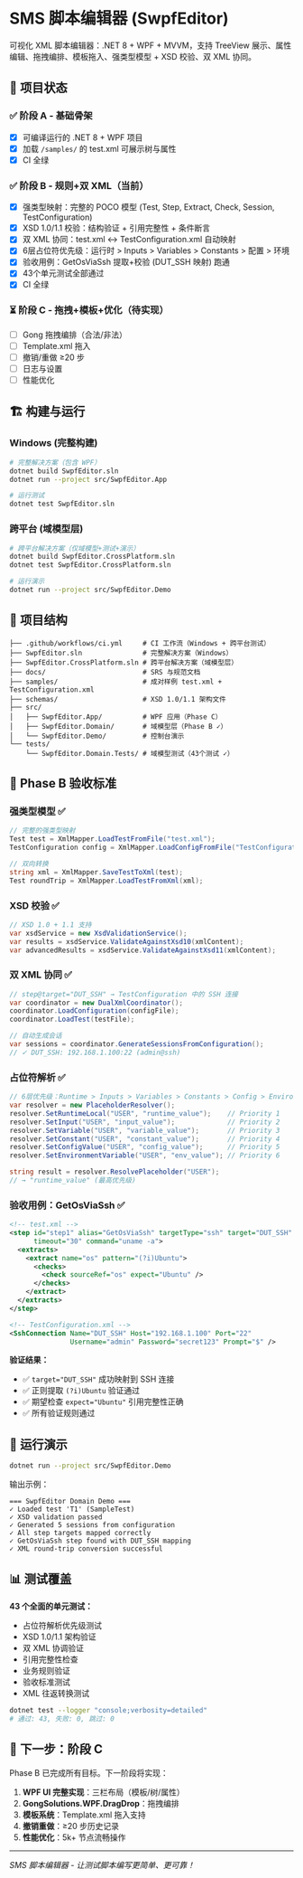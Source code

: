 # SMS 脚本编辑器 (SwpfEditor)

可视化 XML 脚本编辑器：.NET 8 + WPF + MVVM，支持 TreeView 展示、属性编辑、拖拽编排、模板拖入、强类型模型 + XSD 校验、双 XML 协同。

## 🎯 项目状态

### ✅ 阶段 A - 基础骨架
- [x] 可编译运行的 .NET 8 + WPF 项目
- [x] 加载 `/samples/` 的 test.xml 可展示树与属性
- [x] CI 全绿

### ✅ 阶段 B - 规则+双 XML（当前）
- [x] 强类型映射：完整的 POCO 模型 (Test, Step, Extract, Check, Session, TestConfiguration)
- [x] XSD 1.0/1.1 校验：结构验证 + 引用完整性 + 条件断言
- [x] 双 XML 协同：test.xml ↔ TestConfiguration.xml 自动映射
- [x] 6层占位符优先级：运行时 > Inputs > Variables > Constants > 配置 > 环境
- [x] 验收用例：GetOsViaSsh 提取+校验 (DUT_SSH 映射) 跑通
- [x] 43个单元测试全部通过
- [x] CI 全绿

### ⏳ 阶段 C - 拖拽+模板+优化（待实现）
- [ ] Gong 拖拽编排（合法/非法）
- [ ] Template.xml 拖入
- [ ] 撤销/重做 ≥20 步
- [ ] 日志与设置
- [ ] 性能优化

## 🏗️ 构建与运行

### Windows (完整构建)
```bash
# 完整解决方案（包含 WPF）
dotnet build SwpfEditor.sln
dotnet run --project src/SwpfEditor.App

# 运行测试
dotnet test SwpfEditor.sln
```

### 跨平台 (域模型层)
```bash
# 跨平台解决方案（仅域模型+测试+演示）
dotnet build SwpfEditor.CrossPlatform.sln
dotnet test SwpfEditor.CrossPlatform.sln

# 运行演示
dotnet run --project src/SwpfEditor.Demo
```

## 📁 项目结构

```
├── .github/workflows/ci.yml     # CI 工作流（Windows + 跨平台测试）
├── SwpfEditor.sln               # 完整解决方案（Windows）
├── SwpfEditor.CrossPlatform.sln # 跨平台解决方案（域模型层）
├── docs/                        # SRS 与规范文档
├── samples/                     # 成对样例 test.xml + TestConfiguration.xml
├── schemas/                     # XSD 1.0/1.1 架构文件
├── src/
│   ├── SwpfEditor.App/          # WPF 应用（Phase C）
│   ├── SwpfEditor.Domain/       # 域模型层（Phase B ✓）
│   └── SwpfEditor.Demo/         # 控制台演示
└── tests/
    └── SwpfEditor.Domain.Tests/ # 域模型测试（43个测试 ✓）
```

## 🧪 Phase B 验收标准

### 强类型模型 ✅
```csharp
// 完整的强类型映射
Test test = XmlMapper.LoadTestFromFile("test.xml");
TestConfiguration config = XmlMapper.LoadConfigFromFile("TestConfiguration.xml");

// 双向转换
string xml = XmlMapper.SaveTestToXml(test);
Test roundTrip = XmlMapper.LoadTestFromXml(xml);
```

### XSD 校验 ✅
```csharp
// XSD 1.0 + 1.1 支持
var xsdService = new XsdValidationService();
var results = xsdService.ValidateAgainstXsd10(xmlContent);
var advancedResults = xsdService.ValidateAgainstXsd11(xmlContent);
```

### 双 XML 协同 ✅
```csharp
// step@target="DUT_SSH" → TestConfiguration 中的 SSH 连接
var coordinator = new DualXmlCoordinator();
coordinator.LoadConfiguration(configFile);
coordinator.LoadTest(testFile);

// 自动生成会话
var sessions = coordinator.GenerateSessionsFromConfiguration();
// ✓ DUT_SSH: 192.168.1.100:22 (admin@ssh)
```

### 占位符解析 ✅
```csharp
// 6层优先级：Runtime > Inputs > Variables > Constants > Config > Environment
var resolver = new PlaceholderResolver();
resolver.SetRuntimeLocal("USER", "runtime_value");    // Priority 1
resolver.SetInput("USER", "input_value");             // Priority 2
resolver.SetVariable("USER", "variable_value");       // Priority 3
resolver.SetConstant("USER", "constant_value");       // Priority 4
resolver.SetConfigValue("USER", "config_value");      // Priority 5
resolver.SetEnvironmentVariable("USER", "env_value"); // Priority 6

string result = resolver.ResolvePlaceholder("USER");
// → "runtime_value" (最高优先级)
```

### 验收用例：GetOsViaSsh ✅
```xml
<!-- test.xml -->
<step id="step1" alias="GetOsViaSsh" targetType="ssh" target="DUT_SSH" 
      timeout="30" command="uname -a">
  <extracts>
    <extract name="os" pattern="(?i)Ubuntu">
      <checks>
        <check sourceRef="os" expect="Ubuntu" />
      </checks>
    </extract>
  </extracts>
</step>

<!-- TestConfiguration.xml -->
<SshConnection Name="DUT_SSH" Host="192.168.1.100" Port="22" 
               Username="admin" Password="secret123" Prompt="$" />
```

**验证结果：**
- ✅ `target="DUT_SSH"` 成功映射到 SSH 连接
- ✅ 正则提取 `(?i)Ubuntu` 验证通过
- ✅ 期望检查 `expect="Ubuntu"` 引用完整性正确
- ✅ 所有验证规则通过

## 🚀 运行演示

```bash
dotnet run --project src/SwpfEditor.Demo
```

输出示例：
```
=== SwpfEditor Domain Demo ===
✓ Loaded test 'T1' (SampleTest) 
✓ XSD validation passed
✓ Generated 5 sessions from configuration
✓ All step targets mapped correctly
✓ GetOsViaSsh step found with DUT_SSH mapping
✓ XML round-trip conversion successful
```

## 📊 测试覆盖

**43 个全面的单元测试：**
- 占位符解析优先级测试
- XSD 1.0/1.1 架构验证
- 双 XML 协调验证
- 引用完整性检查
- 业务规则验证
- 验收标准测试
- XML 往返转换测试

```bash
dotnet test --logger "console;verbosity=detailed"
# 通过: 43, 失败: 0, 跳过: 0
```

## 🎯 下一步：阶段 C

Phase B 已完成所有目标。下一阶段将实现：
1. **WPF UI 完整实现**：三栏布局（模板/树/属性）
2. **GongSolutions.WPF.DragDrop**：拖拽编排
3. **模板系统**：Template.xml 拖入支持
4. **撤销重做**：≥20 步历史记录
5. **性能优化**：5k+ 节点流畅操作

---
*SMS 脚本编辑器 - 让测试脚本编写更简单、更可靠！*
